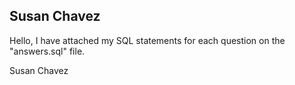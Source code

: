 ## Susan Chavez

Hello, I have attached my SQL statements for each question on the "answers.sql" file. 

Susan Chavez
